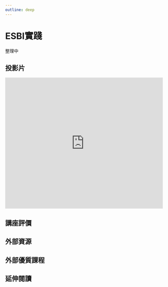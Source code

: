 ```yaml
---
outline: deep
---
```


# ESBI實踐

整理中

## 投影片

<iframe title="presentation" src="https://docs.google.com/presentation/d/e/2PACX-1vTFV24HJWU-IEJKTd2tJZfrZiuDqv20JsvNbZjaiqJJX1yF5uQzHm9zwrrgzoLpUYJqZJCKc2Rn7pHe/embed?start=false&loop=false&delayms=3000" frameborder="0" width="100%" height="420" allowfullscreen="true" mozallowfullscreen="true" webkitallowfullscreen="true"></iframe>

## 講座評價

## 外部資源

<!-- <table>
    <thead>
        <tr>
            <th>名稱</th>
            <th>說明</th>
        </tr>
    </thead>
    <tbody>
        <tr>
            <td>
                <a href="https://www.pmi.org.tw/?post_type=tribe_events" target="_blank">
                   PMI Taiwan
                </a>
            </td>
            <td>學習專案管理的好地方</td>
        </tr>
    </tbody>
</table> -->

## 外部優質課程

<Courses :modelValue="courseItems"></Courses>

## 延伸閱讀

<Books :modelValue="bookItems"></Books>

<script setup>
import Courses from '../components/courses.vue'
import Books from '../components/books.vue'

const courseItems = [
    {
        image: '/finance/niea.png',
        description: `新創學院，台灣創業課程第一品牌，是您創業路上的圓夢導師。四十幾年來，淬煉出八大課程：行銷、財務、職能、經管、法律、投資、創業、人資，將全方位打造創業者DNA，讓「創業」不再是夢：`,
        name: 'NiEA新創學院',
        url: 'https://www.accupass.com/organizer/detail/2003200357258690657700',
    },
]

const bookItems = [
    {
        id: '11100708828',
        name: '三年後，你的工作還在嗎？：掌握關鍵職能，迎向工匠、總管與行腳商人的時代！',
        desc: `<p>隨著時代快速變化，大企業崩解，就業市場已經進入混戰時期。</p>
<p>用功讀書、取得高學歷，不再是領高薪、進熱門產業的優先門票。</p>
<p>你要的是人生職能重新抓周！</p>
<p>快速建立三種新時代的新職能思維和能力，迎接未來的世界！</p>
`,
    },
    {
        id: '11100998677',
        name: '富爸爸，有錢有理【25週年紀念版】：掌握現金流象限，才能通往財富自由',
        desc: `<p>你位於象限的哪一邊，決定了你是否能擁有財務自由</p>
        <ul>
            <li>E：雇員（上班族）。</li>
            <li>S：自由工作者、專家（例如醫生或律師等），或者中小企業老闆。</li>
            <li>B：大型企業的老闆（公司員工數超過500人及以上）。</li>
            <li>I：投資者。</p></li>
        </ul>
`,
    },
]
</script>
